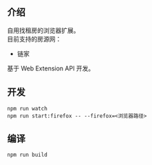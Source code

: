 ## 介绍
自用找租房的浏览器扩展。  
目前支持的房源网： 
- 链家

基于 Web Extension API 开发。

## 开发
`npm run watch`  
`npm run start:firefox -- --firefox=<浏览器路径>`

## 编译
`npm run build`